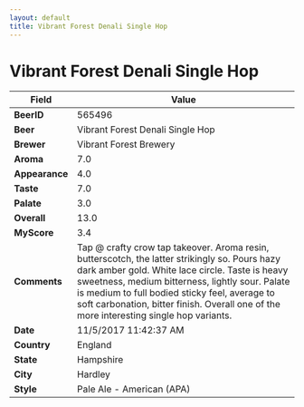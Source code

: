 ```yaml
---
layout: default
title: Vibrant Forest Denali Single Hop 
---
```


# Vibrant Forest Denali Single Hop 

| Field         | Value     |
|---------------|-----------|
| **BeerID** | 565496 |
| **Beer** | Vibrant Forest Denali Single Hop  |
| **Brewer** | Vibrant Forest Brewery |
| **Aroma** | 7.0 |
| **Appearance** | 4.0 |
| **Taste** | 7.0 |
| **Palate** | 3.0 |
| **Overall** | 13.0 |
| **MyScore** | 3.4 |
| **Comments** | Tap @ crafty crow tap takeover. Aroma resin, butterscotch, the latter strikingly so. Pours hazy dark amber gold. White lace circle. Taste is heavy sweetness, medium bitterness, lightly sour. Palate is medium to full bodied sticky feel, average to soft carbonation, bitter finish. Overall one of the more interesting single hop variants. |
| **Date** | 11/5/2017 11:42:37 AM |
| **Country** | England |
| **State** | Hampshire |
| **City** | Hardley |
| **Style** | Pale Ale - American (APA) |
